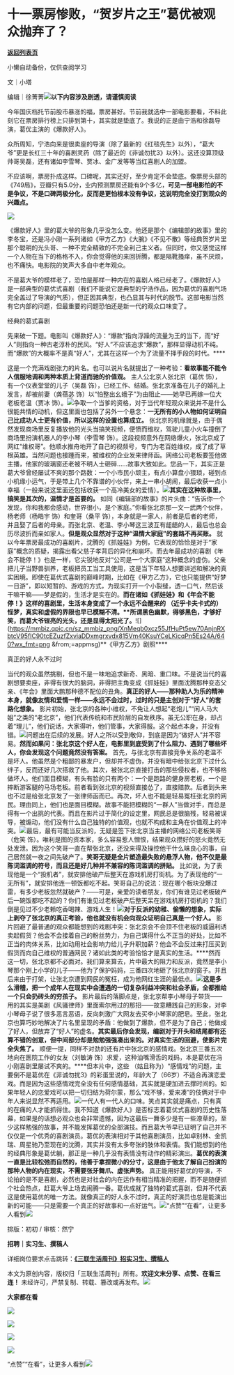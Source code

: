 # 十一票房惨败，“贺岁片之王”葛优被观众抛弃了？

[**返回列表页**](/gzh/三联生活周刊)

小懒自动备份，仅供查阅学习

文｜小塔

编辑｜徐菁菁![](https://mmbiz.qpic.cn/mmbiz_gif/c2Sib3Mp7pOMqvBBeG4xs0c7h8WicXVDv2WkgY00vlHsVlj8kWcT6ovT0rZRHpUH95on1H73zrSghL02Ta3L3PSQ/640?wx_fmt=gif&wxfrom;=5&wx;_lazy=1&tp;=webp)**以下内容涉及剧透，请谨慎阅读**

今年国庆档托节前股市暴涨的福，票房甚好。节前我就选中一部电影要看，不料此刻它在票房排行榜上只排到第十，其实就是垫底了。我说的正是由宁浩和徐磊导演，葛优主演的《爆款好人》。

众所周知，宁浩向来是很卖座的导演（除了最新的《红毯先生》以外），“葛大爷”更是长红三十年的喜剧灵药（除了最近的《非诚勿扰3》以外）。这还没算顶级帅哥吴磊，还有诸如李雪琴、贾冰、金广发等等当红喜剧人的加盟。

不应该啊，票房扑成这样。口碑呢，其实还好，至少肯定不会垫底。像票房头部的《749局》，豆瓣只有5.0分，业内预测票房还能有9个多亿，**可见一部电影怕的不是争议，不是口碑两极分化，反而是更怕根本没有争议，这说明完全没打到观众的兴趣点。**

![](https://mmbiz.qpic.cn/mmbiz_png/yl6JkZAE3S9wwno3XJTJBOCew9Eyc5HRmxkwGd5cl7tqR0GVQlJmhiaCib3ia2NyVzvSN1rCUauKxEZFyHlqfia1aw/640?wx_fmt=other&from;=appmsg&tp;=webp&wxfrom;=5&wx;_lazy=1&wx;_co=1)

《爆款好人》里的葛大爷的形象几乎没怎么变。他还是那个《编辑部的故事》里的李冬宝，还是冯小刚一系列诸如《甲方乙方》《大腕》《不见不散》等经典贺岁片里那个聪明的光头哥、一种不完全精致的不完全利己主义者。但同时，你又感觉这样一个人物在当下的格格不入，你会觉得他的来回折腾，都是隔靴搔痒，虽不厌烦，也不痛快。电影院的笑声大多自中老年观众。

不是葛大爷的模样老了，恐怕是那样一种内在的喜剧人格已经老了。《爆款好人》是一部典型的葛优式喜剧（我们不能说它是典型的宁浩作品，因为葛优的喜剧气场完全盖过了导演的气质），但正因其典型，也凸显其与时代的脱节。这部电影当然有它内部的问题，但最重要的问题恐怕还是新一代的观众口味变了。

经典的葛式喜剧

先来破一下题。电影叫《爆款好人》：“爆款”指向浮躁的流量为王的当下，而“好人”则指向一种古老淳朴的民风。“好人”不应该追求“爆款”，那样显得动机不纯。而“爆款”的大概率不是真“好人”，尤其在这样一个为了流量不择手段的时代。****  

这是一个充满戏剧张力的片名。也可以说片名就提出了一种考验：**看故事能不能令人信服地调和两种本质上背道而驰的价值观。** 主人公北京人张北京（葛优
饰），有一个仪表堂堂的儿子（吴磊 饰），已经工作、结婚。张北京准备在儿子的婚礼上发言，却被前妻（龚蓓苾
饰）以“怕整出幺蛾子”为由阻止——她早已再嫁一位大老板老温（贾冰
饰）。![](https://mmbiz.qpic.cn/sz_mmbiz_jpg/XnMeqb0xcz55JfHuPt5ew70AnjnRXbtcgpq9ibQX2fwgYDzEv53VAUk454YVRyHMFvdoLyHia55ru5MyzYujjlAw/640?wx_fmt=jpeg&from;=appmsg)争取一个当爹的资格，对于当代年轻观众来说并不是什么很能共情的动机，但这里面也包括了另外一个悬念：**一无所有的小人物如何证明自己比成功人士更有价值，所以这样的设置也算成立。**
张北京的机缘就是，由于偶然发现商场里反复播放他的光头当搞笑视频，便愤而维权，驾驶儿童小火车撞倒了商场里扮演机器人的李小琴（李雪琴
饰）。这段视频意外在网络爆火，张北京成了网红“维权哥”。他顺水推舟地开了自己的视频号，专门为老百姓维权，成了成了草根英雄。当然问题也接踵而来，被维权的企业发来律师函。网络公司老板要签他做主播，他家的玻璃窗还老被不明人士砸碎……故事大致如此。您品一下，其实正是葛大爷曾经屡试不爽的那个路数：一个小市民小顽主，有点小算盘小猥琐，碰到点小机缘小运气，于是带上几个不靠谱的小伙伴，来上一串小胡闹，最后收获一点小幸福（一般来说这里面还包括收获一个高冷美女的爱情）。![](https://mmbiz.qpic.cn/sz_mmbiz_gif/XnMeqb0xcz55JfHuPt5ew70AnjnRXbtcC3tVkibZuXl4gM8B3kbAlt4VX3zamH1cPLzAU0jUbUKpCeylKK8sib3Q/640?wx_fmt=gif&from;=appmsg)**其实在这种故事里，搞笑是其次的，温情才是首要的。**
如同《编辑部的故事》的片头曲：“告诉你一个发现，你和我都会感动，世界很小，是个家庭。”你看张北京那一文一武两个伙伴，杨老师（杨皓宇 饰）和奎哥（桑平
饰），本身就是一家人，前者是后者的老师，并且娶了后者的母亲。而张北京、老温、李小琴这三波互有龃龉的人，最后也总会历尽波折而亲如家人。**但是观众显然对于这种“温情大家庭”的套路不再买账。**
就以今年票房最成功的喜剧片，沈腾的《抓娃娃》为例，它表现的恰恰是对于“家庭”概念的质疑，揭露出看父慈子孝背后的异化和崩坏。而去年最成功的喜剧《年会不能停！》也是一样，它尖锐地反对“公司是一个大家庭”这种概念的虚伪。父亲把儿子当野兽驯养，老板把员工当工具使用，这是当下年轻人想要讲述和解决的真实困境。即使在葛优式喜剧的巅峰时期，比如在《甲方乙方》，它也只能提供“好梦一日游”，即以短暂的、游戏的方式，为现实打开一个小裂缝，透一口气，然后该干嘛干嘛——梦是假的，生活才是实在的。****而在诸如《抓娃娃》和《年会不能停！》这样的喜剧里，生活本身变成了一个永远不会醒来的
（近乎卡夫卡式的）怪梦，真实和虚假的界限也早已模糊不清。**所谓黑色幽默，得够黑色，才够好笑，而葛大爷锃亮的光头，还是显得太阳光了。****![](https://mmbiz.qpic.cn/sz_mmbiz_png/XnMeqb0xcz55JfHuPt5ew70AnjnRXbtcV95fIC90tcEZuzfZxviaDDxmgrxvdx815Vm40KsuYCeLKicqPn5Es24A/640?wx_fmt=png
&from;=appmsg)**《甲方乙方》剧照****

真正的好人永不过时

当代的观众虽然挑剔，但也不是一味地追求新奇、黑暗、重口味。不是说当代的喜剧想要卖座，非得有很大的脑洞，非得把主角变成《抓娃娃》里面沈腾那种变态父亲、《年会》里面大鹏那种德不配位的丑角。**真正的好人——那种助人为乐的精神本身，就像友情和爱情一样——永远不会过时，过时的只是主创对于“好人”的套路化想象。**
影片初始，张北京的各种小维权，不免让人想起“老炮儿”“闲人马大姐”之类的“老北京”，他们代表传统和市民阶层的自发秩序。虽无公职在身，却占着“理儿”，他们说话，大家得听，他们管事，大家得服。这个起点本身，并没有错。![](https://mmbiz.qpic.cn/sz_mmbiz_gif/XnMeqb0xcz55JfHuPt5ew70AnjnRXbtcslNTHTRMVIe8FlhGPPqg2IwMNuraRSYMcFInQVH7kGyYPuEZGM0NmA/640?wx_fmt=gif&from;=appmsg)问题出在后续的发展。好人之所以受到敬仰，到底是因为“做好人”并不容易。**然而如果问：张北京这个好人在，电影里到底受到了什么阻力、遇到了哪些坏人，你会发现这个问题竟然没有答案。**
首先，与张北京有直接竞争关系的老温不是坏人。他虽然是个粗鄙的暴发户，但却并不虚伪，并没有暗中给张北京下过什么绊子，反而还好几次搭救了他。其次，被张北京直接打击的那些侵权者，也不够格做坏人。他们面目模糊，有头有脸的只有两个：一个是跑路的健身房老板，一个是摔断游客腿的马场老板。前者看到张北京的视频直接怂了，直接赔款。后者到头来也不过是给张北京发了一张律师函而已。再次，坏人也不能是轻易冤枉张北京的网民。理由同上，他们也是面目模糊。故事不能把模糊的“一群人”当做对手，而总是得有一个出挑的代表。而且在影片过于简化的设定里，网民总是很脑残，轻易被误导，被煽动，他们没有什么自己独特的价值观，也就不构成和主角在价值观上的冲突。![](https://mmbiz.qpic.cn/sz_mmbiz_jpg/XnMeqb0xcz55JfHuPt5ew70AnjnRXbtcyntxK5PjkRsibPiaSrvxlTAYRQZcfB8ObJLxgZrABLQtXlUccvr8wEsg/640?wx_fmt=jpeg)最后，最有可能当反派的，无疑是签下张北京当主播的网络公司老板笑哥（危笑
饰）。唯利是图的资本家，多么容易惹人憎恨，结果观众攒好的怒火竟然无处发泄。因为这个笑哥一直在帮张北京，还没来得及操控他干什么昧良心的事，自己居然就一夜之间先破产了。**笑哥无疑是全片塑造最失败的悬浮人物，他不仅是最陈词滥调的符号，而且还是好几种并不兼容的陈词滥调的拼贴。**
比如说，为了表现他是一个“投机者”，就安排他破产后整天在游戏机房打街机。为了表现他的“一无所有”，就安排他连一顿饭都吃不起。笑哥自己的说法：现在哪个板块没爆过雷，有多少老板忽然就破产？——可是，亲爱的读者朋友，你们有谁见过老板破产后一碗饭都吃不起的？你们有谁见过老板破产后整天呆在游戏机房打街机的？我们倒是见过不少老赖吃香喝辣、游戏人生！![](https://mmbiz.qpic.cn/mmbiz_png/c2Sib3Mp7pOOzooEGqyCld7lTrZFVcicmlvpoL8bDeJUcfwPtP8raBVB7TnB6iaeW3maDa7MeQkSnKFaztlKFEdsA/640?wx_fmt=png&from;=appmsg)**对于反派的幼稚、偷懒的想象，实际上剥夺了张北京的真正考验，他也就没有机会向观众证明自己真是一个好人。**
影片回避了最普通的观众都能想到的戏剧冲突：张北京会不会顶不住老板的威逼利诱卖起假货？他会不会接着自己的粉丝势力，为自己谋得什么不正当的好处，比如不正当的肉体关系，比如动用社会影响力给儿子升职加薪？他会不会反过来打压买到假货而向自己维权的普通网民？诸如此类的考验恰恰才是真实的生活。****然而这一切，张北京都不必面对。我们算来算去，片中最大的阻力和反派，竟然是李小琴那个刚上小学的儿子——他为了保护妈妈，三番四次地砸了张北京的窗子。并且后来由于打架，让张北京遭到网民的冤枉，成为他网红生涯的最低点。![](https://mmbiz.qpic.cn/mmbiz_png/c2Sib3Mp7pOOzooEGqyCld7lTrZFVcicml0lbMCLZ108P25CcEO8MOUJxjLFYErTPzAK6caC2BbQdqtbRicRUKjKw/640?wx_fmt=png&from;=appmsg)**这是多么滑稽，把一个成年人在现实中会遭遇的一切复杂利益冲突和社会矛盾，全都推给一个只会扔砖头的穷孩子。**
影片最后的落脚点是，张北京帮李小琴母子带货——用的其实是美剧《风骚律师》里面索尔用过的那招——故意糟践自己的形象，对李小琴母子说了很多恶言恶语，反向刺激广大网友去买李小琴家的肥皂。至此，张北京也算巧妙地解决了片名里呈现的矛盾：他做到了爆款，但不是为了自己；他做成了好人，但放弃了“好人”的虚名。**其实最后你会发现，编剧对于开头和结尾都有还算不错的创意，但中间部分却是勉勉强强凑出来的。对真实生活的回避，使影片完全失焦了。**
顺便一提，同样不对劲的还有片中张北京的感情戏。张北京三番五次地向在医院工作的女友（刘敏涛
饰）求爱，这种油嘴滑舌的戏码，本是葛优在冯小刚喜剧里屡试不爽的。****但本片中，这些
（姑且称为）“感情戏”的问题，主要倒不是葛优在《非诚勿扰3》的彩蛋里说的，年龄大了（66岁）不适合再演恋爱戏。而是因为这些感情戏完全没有任何感情基础，其实就是硬加进去撑时间的。如果年轻人的恋爱戏可以把一切归结为荷尔蒙，那么“戏不够，爱来凑”的伎俩对于中年人来说显然不再适用。![](https://mmbiz.qpic.cn/mmbiz_png/c2Sib3Mp7pOOzooEGqyCld7lTrZFVcicml5Mo6cCFicK1ib7T4ZcMesehqibaTax9C80Jr2zSjG6jCfkr6Jnnrfe6zg/640?wx_fmt=png&from;=appmsg)一代人有一代人的口味。笑点其实就是痛点，只有真的在痛的人才能抓得住。我不知道《爆款好人》是否标志着葛优式喜剧的历史性落幕，如果是的话想必观众也会非常遗憾，因为这最后一舞多少是有一些潦草的，至少这样勉强的故事，并不能发挥葛优的全部演技。而且葛大爷早已证明了自己并不仅仅是一个优秀的喜剧演员。葛优的表演相对于其他喜剧演员，比如卓别林、金凯瑞、周星驰乃至现在的沈腾，其实并没有太多夸张的肢体和表情。我们能想到的他的经典形象是葛优躺，那正是一种几乎没有表情没有动作的精彩演出。**葛优的表演一直是比较松弛而自然的，他善于拿捏微小的分寸，这是由于他太了解自己扮演的那种人物的内在现实，不需要张牙舞爪、虚张声势。**
真正能用好葛优的导演，不论拍的是不是喜剧，必然也是对社会的内在运作有相当精准的把握，而不是随便抓个社会热点，赶葛大爷上场去闹腾一番。葛优成就了独特的葛式喜剧，但并不代表这是使用葛优的唯一方法。就像真正的好人永不过时，真正的好演员也总是能演出新的可能——只是需要一个真正的好故事和一点好运气。![](https://mmbiz.qpic.cn/sz_mmbiz_gif/XnMeqb0xcz55JfHuPt5ew70AnjnRXbtckz7sHSjO0ibhAebdMC4o15YhxZDNExKX3oCuickMmWXTqBxsLf6ZzRKg/640?wx_fmt=gif&from;=appmsg)“点赞”“在看”，让更多人看到![](https://mmbiz.qpic.cn/mmbiz_gif/c2Sib3Mp7pON9hkSZwdTibRHNZSMPyiapUCHJwlyoZVBC3SfmPmF0VKjkm3NiaToQloHFJ6icyicqZnqgXp6pSQJt5gg/640?wx_fmt=gif&from;=appmsg&wxfrom;=5&wx;_lazy=1&tp;=wxpic)  
  
  
  
  
  

排版：初初 / 审核：然宁

  
**招聘｜实习生、撰稿人**  

详细岗位要求点击跳转：[**《三联生活周刊》招实习生、撰稿人**](http://mp.weixin.qq.com/s?__biz=MTc5MTU3NTYyMQ==&mid=2651136871&idx=3&sn=f1c0777fe9d31881e5dfca68ebc2937f&chksm=5907324d6e70bb5b3546dfe1c7b31b5fe05664bebbf36356ba9a1a352e0678444cad62875ad4&scene=21#wechat_redirect)

本文为原创内容，版权归「三联生活周刊」所有。**欢迎文末分享、点赞、在看三连！**
未经许可，严禁复制、转载、篡改或再发布。![](https://mmbiz.qpic.cn/sz_mmbiz_png/Gg7Qtoh7Aic9ZTmAdCc80b4nD7xicgPt863QWU7oNswDx19XrjfTtSl8QwatY2EEZGuNd1WRRiapDZjcDhTnNYmBg/640?wx_fmt=other&wxfrom;=5&wx;_lazy=1&wx;_co=1&retryload;=1&tp;=webp)

**大家都在看**

  
[![](https://mmbiz.qpic.cn/mmbiz_jpg/c2Sib3Mp7pOPgUUSoDsxkHVH3icTUiciaGCv73X0QmdEWELmOvTic9ibAuE8FgwLBjiaRmn2Oib40unTqwU0H5kKxyFd9A/640?wx_fmt=jpeg&from;=appmsg&tp;=wxpic&wxfrom;=5&wx;_lazy=1&wx;_co=1)](http://mp.weixin.qq.com/s?__biz=MTc5MTU3NTYyMQ==&mid=2651449437&idx=1&sn=4ba4ea0f833a3d2d336575a358fbc9a9&chksm=590bf9776e7c70614a6b247e61d5e1183e9b711b81760f3579aec07c306bf043b4987709e7eb&scene=21#wechat_redirect)

[![](https://mmbiz.qpic.cn/mmbiz_jpg/c2Sib3Mp7pOPgUUSoDsxkHVH3icTUiciaGCvkAVDtAotEQry9wDDGuEBUWw9u1icLdYkZarhHga4lUKFWmic7NtfT1pg/640?wx_fmt=jpeg&from;=appmsg&wxfrom;=13&tp;=wxpic)](http://mp.weixin.qq.com/s?__biz=MTc5MTU3NTYyMQ==&mid=2651448112&idx=2&sn=a53ead0f913479f729ab4cbf2e50e225&chksm=590bf21a6e7c7b0c2fcec66196908938b8d82fb6d18c1af0c60d4d52324eb9f9a79b7e439e71&scene=21#wechat_redirect)

  

![](https://mmbiz.qpic.cn/sz_mmbiz_png/Gg7Qtoh7Aic9ZTmAdCc80b4nD7xicgPt86k1kgpU51hWCHjV92ryhVW35PLCvLhxLw9XDhXjgeDyZhHSx5EbRcfg/640?wx_fmt=other&wxfrom;=13&wx;_lazy=1&wx;_co=1&retryload;=1&tp;=webp)

  
[![](https://mmbiz.qpic.cn/mmbiz_jpg/c2Sib3Mp7pONuwrdetOsWUZLdDE1J39mLibBBe0vPzCKS1topq8p9JgG9O86KDCNS3SZl7Paa1d80gvHIBg9C0cw/640?wx_fmt=jpeg&from;=appmsg&wxfrom;=13&wx;_lazy=1&wx;_co=1&tp;=wxpic)]()  
  
“点赞”“在看”，让更多人看到![](https://mmbiz.qpic.cn/mmbiz_gif/c2Sib3Mp7pON9hkSZwdTibRHNZSMPyiapUCHJwlyoZVBC3SfmPmF0VKjkm3NiaToQloHFJ6icyicqZnqgXp6pSQJt5gg/640?wx_fmt=gif&from;=appmsg&wxfrom;=13&wx;_lazy=1&tp;=wxpic)

  

